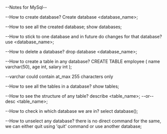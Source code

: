 --Notes for MySql--

--How to create database?
Create database <database_name>;

--How to see all the created database;
show databases;

--How to stick to one database and in future do changes for that database?
use <database_name>;

--How to delete a database?
drop database <database_name>;

--How to create a table in any database?
CREATE TABLE employee
(
name varchar(50),
age int,
salary int
);


--varchar could contain at_max 255 characters only

--How to see all the tables in a database?
show tables;

--How to see the structure of any table?
describe <table_name>;
--or--
desc <table_name>;

--How to check in which database we are in?
 select database();

 --How to unselect any database?
 there is no direct command for the same, we can either quit using 'quit' command or use another database;